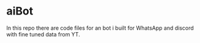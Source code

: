 # aiBot
In this repo there are code files for an bot i built for WhatsApp and discord with fine tuned data from YT. 
